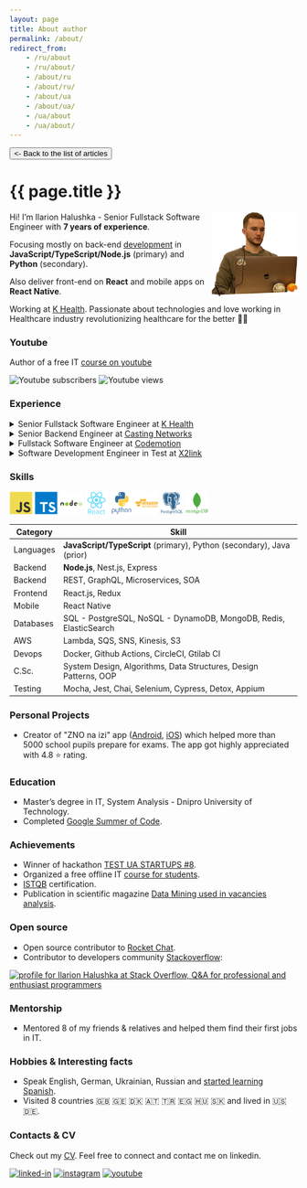 ```yaml
---
layout: page
title: About author
permalink: /about/
redirect_from:
    - /ru/about
    - /ru/about/
    - /about/ru
    - /about/ru/
    - /about/ua
    - /about/ua/
    - /ua/about
    - /ua/about/
---
```


<button class="back-to-articles-btn" onclick="location.href='/'" type="button"><- Back to the list of articles</button>

[//]: # (<div>)
[//]: # (    <button class="lang-btn" onclick="location.href='/about/ua#main_content_wrap'" type="button">Про мене українською 🇺🇦</button>)
[//]: # (</div>)


<h1 itemprop="name">{{ page.title }}</h1>


<img align="right" src="/assets/images/about-me-my-photo.webp" alt="Ilarion Halushka" width="150" height="147"/>


Hi! I’m Ilarion Halushka - Senior Fullstack Software Engineer with **7 years of experience**. 

Focusing mostly on back-end <a target="_blank" href="https://github.com/IlarionHalushka">development</a> in **JavaScript/TypeScript/Node.js** (primary) and **Python** (secondary).

Also deliver front-end on **React** and mobile apps on **React Native**.

Working at <a target="_blank" href="https://khealth.com/">K Health</a>.
Passionate about technologies and love working in Healthcare industry revolutionizing healthcare for the better 🧑‍⚕️


### Youtube

Author of a free IT <a target="_blank" href="https://www.youtube.com/@IlarionHalushka">course on youtube <i class="fa fa-1x fa-youtube"></i></a>

<div id="badges">
  <img src="https://img.shields.io/youtube/channel/subscribers/UC-nnrcFlfveeW8iBRJe_XXQ?style=social" alt="Youtube subscribers"/>
  <img src="https://img.shields.io/youtube/channel/views/UC-nnrcFlfveeW8iBRJe_XXQ?style=social" alt="Youtube views"/>
</div>


### Experience

<details class="experience_details">
    <summary>Senior Fullstack Software Engineer at <a target="_blank" href="https://khealth.com/">K Health</a></summary>
    <div>📅 sep 2021 - present</div>
    <div>📍 New York (remote)</div>
    <div>🦾 Tech stack: Node.js, JavaScript/TypeScript, Python, React, React Native, MongoDB, PostgreSQL, Microservices/SOA, pubnub, Redis, Docker.</div>
</details>

<details class="experience_details">
    <summary>Senior Backend Engineer at <a target="_blank" href="https://www.castingnetworks.com/">Casting Networks</a></summary>
    <div>📅 sep 2019 - sep 2021</div>
    <div>📍 Los Angeles, California (remote)</div>
    <div>🦾 Tech stack: Node.js, JavaScript/TypeScript, Nest.js, GraphQL, PostgreSQL, DynamoDB, AWS, Microservices/SOA, Kinesis, Lambda, SQS, S3, SNS, Redis, ElasticSearch, Docker, Terraform.</div>
</details>

<details class="experience_details">
    <summary>Fullstack Software Engineer at <a target="_blank" href="https://codemotion.ninja/">Codemotion</a></summary>
    <div>📅 nov 2017 - sep 2019</div>
    <div>📍 Kyiv, Ukraine (remote)</div>
    <div>🦾 Tech stack: Node.js, JavaScript/TypeScript, Express, React, React Native, Angular, Ionic, MongoDB, Cypress.</div>
</details>

<details class="experience_details">
    <summary>Software Development Engineer in Test at <a target="_blank" href="https://jobs.dou.ua/companies/x2link/">X2link</a></summary>
    <div>📅 sep 2016 - oct 2017</div>
    <div>📍 Dnipro, Ukraine</div>
    <div>🦾 Tech stack: Node.js, JavaScript, Java, Protractor, Appium, Mocha, Chai.</div>
</details>

### Skills

<div>
  <img src="/assets/images/technologies/js-icon.svg" title="JavaScript" alt="JavaScript" width="40" height="40"/>
  <img src="/assets/images/technologies/typescript-icon.svg" title="Typescript" alt="Typescript" width="40" height="40"/>
  <img src="/assets/images/technologies/nodejs-icon.svg" title="Node.js" alt="Node.js" width="40" height="40"/>
  <img src="/assets/images/technologies/react-icon.svg" title="React" alt="React" width="40" height="40"/>
  <img src="/assets/images/technologies/python-icon.svg" title="Python" alt="Python" width="40" height="40"/>
  <img src="/assets/images/technologies/aws-icon.svg" title="AWS" alt="AWS" width="40" height="40"/>
  <img src="/assets/images/technologies/postgresql-icon.svg" title="postgresql" alt="postgresql" width="40" height="40"/>
  <img src="/assets/images/technologies/mongodb-icon.svg" title="mongodb" alt="mongodb" width="40" height="40"/>
</div>

Category | Skill 
-------- |-------
Languages | **JavaScript/TypeScript** (primary), Python (secondary), Java (prior)
Backend | **Node.js**, Nest.js, Express
Backend | REST, GraphQL, Microservices, SOA
Frontend | React.js, Redux
Mobile | React Native
Databases | SQL - PostgreSQL, NoSQL - DynamoDB, MongoDB, Redis, ElasticSearch
AWS | Lambda, SQS, SNS, Kinesis, S3
Devops | Docker, Github Actions, CircleCI, Gtilab CI
C.Sc. | System Design, Algorithms, Data Structures, Design Patterns, OOP
Testing | Mocha, Jest, Chai, Selenium, Cypress, Detox, Appium

### Personal Projects
<ul>
 <li>Creator of "ZNO na izi" app (<a target="_blank" href="https://play.google.com/store/apps/details?id=com.ilarionhalushka.znonaizi&gl=UA&hl=en-US">Android</a>, <a target="_blank" href="https://apps.apple.com/ua/app/зно-на-ізі/id1578565229">iOS</a>) 
which helped more than 5000 school pupils prepare for exams. The app got highly appreciated with 4.8 ⭐ rating.</li>
</ul>

### Education

<ul>
 <li>Master’s degree in IT, System Analysis - Dnipro University of Technology.</li>
 <li>Completed <a target="_blank" href="https://ilarionhalushka.github.io/Cracking-Google-Summer-of-Code-GSoC/">Google Summer of Code</a>.</li>
</ul>

### Achievements

<ul>
 <li>Winner of hackathon <a target="_blank" href="https://www.testuastartups.com/post/testuastartups8">TEST UA STARTUPS #8</a>.</li>
 <li>Organized a free offline IT <a target="_blank" href="https://ilarionhalushka.github.io/Results-Of-My-IT-Courses/">course for students</a>.</li>
 <li><a target="_blank" href="https://gist.github.com/IlarionHalushka/aebab1c82369b89c1d6afb12be568679">ISTQB</a> certification.</li>
 <li>Publication in scientific magazine <a target="_blank" href="https://im.nmu.org.ua/en/forum/Horizons2019.pdf">Data Mining used in vacancies analysis</a>.</li>
</ul>

### Open source

<ul>
 <li>Open source contributor to <a target="_blank" href="https://github.com/RocketChat/Rocket.Chat.ReactNative">Rocket Chat</a>.</li>
 <li>Contributor to developers community <a target="_blank" href="https://stackoverflow.com/users/9110955/ilarion-halushka">Stackoverflow</a>:</li>
</ul>

<a target="_blank" href="https://stackoverflow.com/users/9110955/ilarion-halushka">
  <img src="https://stackoverflow.com/users/flair/9110955.png"
   width="150" height="40"
   alt="profile for Ilarion Halushka at Stack Overflow, Q&amp;A for professional and enthusiast programmers"
   title="profile for Ilarion Halushka at Stack Overflow, Q&amp;A for professional and enthusiast programmers"
  />
</a>

### Mentorship

<ul>
 <li>Mentored 8 of my friends & relatives and helped them find their first jobs in IT.</li>
</ul>

### Hobbies & Interesting facts

<ul>
 <li>Speak English, German, Ukrainian, Russian and <a target="_blank" href="https://www.duolingo.com/profile/IlarionHalushka">started learning Spanish</a>.</li>
 <li>Visited 8 countries 🇬🇧 🇬🇪 🇩🇰 🇦🇹 🇹🇷 🇪🇬 🇭🇺 🇸🇰 and lived in 🇺🇸 🇩🇪.</li>
</ul>

### Contacts & CV

Check out my <a target="_blank" href="https://drive.google.com/drive/folders/1wUBlBntdIpNfXWWHBD_iDqvBcCLNkzXM?usp=sharing)">CV</a>.
Feel free to connect and contact me on linkedin.

[![linked-in](https://img.shields.io/badge/LinkedIn-0077B5?style=for-the-badge&logo=LinkedIn&logoColor=white)](https://www.linkedin.com/in/ilarion-halushka-6a31a5173/)
[![instagram](https://img.shields.io/badge/Instagram-C13584?style=for-the-badge&logo=Instagram&logoColor=white)](https://www.instagram.com/h.i.l.a.r.i.o.n/)
[![youtube](https://img.shields.io/badge/Youtube-FF0000?style=for-the-badge&logo=Youtube&logoColor=white)](https://www.youtube.com/channel/UC-nnrcFlfveeW8iBRJe_XXQ)

